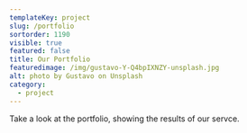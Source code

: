 ```yaml
---
templateKey: project
slug: /portfolio
sortorder: 1190
visible: true
featured: false
title: Our Portfolio
featuredimage: /img/gustavo-Y-Q4bpIXNZY-unsplash.jpg
alt: photo by Gustavo on Unsplash
category:
  - project
---
```


Take a look at the portfolio, showing the results of our servce.
